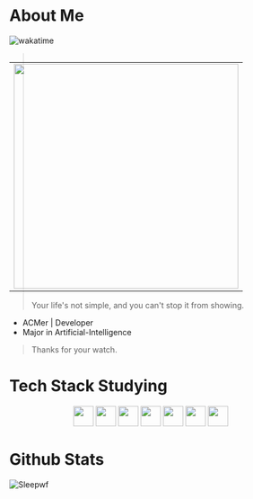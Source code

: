 # **About Me**

![wakatime](https://wakatime.com/badge/user/10987652-cb25-413a-85f0-2cb7753f5fd2.svg)

<table align='right'>
<tr><td><img src="https://github-readme-stats.vercel.app/api?username=Games55k&show_icons=true&theme=radical" width="400"></td></tr>
</table>

> Your life's not simple, and you can't stop it from showing.

- ACMer | Developer
- Major in Artificial-Intelligence

> Thanks for your watch.

# Tech Stack Studying

<p align="center">
  <img src="https://icon.icepanel.io/Technology/svg/Node.js.svg" width="36" />
  <img src="https://icon.icepanel.io/Technology/svg/React.svg" width="36" />
  <img src="https://icon.icepanel.io/Technology/svg/Docker.svg" width="36" />
  <img src="https://icon.icepanel.io/Technology/svg/Vue.js.svg" width="36" />
  <img src="https://icon.icepanel.io/Technology/svg/JavaScript.svg" width="36" />
  <img src="https://icon.icepanel.io/Technology/svg/Python.svg" width="36" />
  <img src="https://icon.icepanel.io/Technology/svg/C%2B%2B-%28CPlusPlus%29.svg" width="36" />
</p>

# Github Stats

![Sleepwf](https://raw.githubusercontent.com/Games55k/Games55k/main/assets/github-contribution-grid-snake.svg)